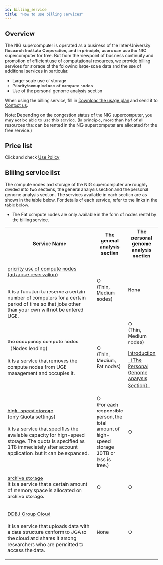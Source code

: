 ```yaml
---
id: billing_service
title: "How to use billing services"
---
```


## Overview

The NIG supercomputer is operated as a business of the Inter-University Research Institute Corporation, and in principle, users can use the NIG supercomputer for free. But from the viewpoint of business continuity and promotion of efficient use of computational resources, we provide billing services for storage of the following large-scale data and the use of additional services in particular. 

- Large-scale use of storage
- Priority/occupied use of compute nodes
- Use of the personal genome analysis section

When using the billing service, fill in [<u>Download the usage plan</u>](/application/resource_extension) and send it to [<u>Contact us</u>](/application/reference).

Note: Depending on the congestion status of the NIG supercomputer, you may not be able to use this service. (In principle, more than half of all resources that can be rented in the NIG supercomputer are allocated for the free service.)


## Price list
Click and check [<u>Use Policy</u>](/application/use_policy)

## Billing service list

The compute nodes and storage of the NIG supercomputer are roughly divided into two sections, the general analysis section and the personal genome analysis section. The services available in each section are as shown in the table below. For details of each service, refer to the links in the table below.

- The Fat compute nodes are only available in the form of nodes rental by the billing service.






<table>
<tr>
<th width="350">Service Name</th>
<th>The general analysis section</th>
<th>The personal genome analysis section</th>
</tr>

<tr>
<td>

[<u>priority use of compute nodes (advance reservation)</u>](/general_analysis_division/advance_reservation)
<br />

<br />
It is a function to reserve a certain number of computers for a certain period of time so that jobs other than your own will not be entered UGE.
</td>
<td>
○
<br />
(Thin, Medium nodes) 
</td>
<td>
None
</td>
</tr>

<tr>
<td>
the occupancy compute nodes<br />
（Nodes lending)<br />
<br />
It is a service that removes the compute nodes from UGE management and occupies it.
</td>
<td>
○
<br/>
(Thin, Medium, Fat nodes) 	
</td>
<td>
○ 
<br />
(Thin, Medium nodes)
<br />

[<u>Introduction（The Personal Genome Analysis Section）</u>](/personal_genome_division/pg_introduction) 
</td>
</tr>

<tr>
<td>

[<u>high-speed storage</u>](/general_analysis_division/largescale_storage/#large-scale-use-of-high-speed-storage-quota-setting-only)<br />
(only Quota settings)<br />
<br />
It is a service that specifies the available capacity for high-speed storage. The quota is specified as 1TB immediately after account application, but it can be expanded.
</td>
<td>
○
<br />
(For each responsible person, the total amount of high-speed storage 30TB or less is free.)
</td>
<td>
○
</td>
</tr>

<tr>
<td>

[<u>archive storage</u>](/general_analysis_division/largescale_storage/#large-scale-use-of-archive-storage)
<br />
It is a service that a certain amount of memory space is allocated on archive storage.
</td>
<td>
○
</td>
<td>
○
</td>
</tr>

<tr>
<td>

[<u>DDBJ Group Cloud</u>](/personal_genome_division/group_cloud)<br />
<br />
It is a service that uploads data with a data structure conform to JGA to the cloud and shares it among researchers who are permitted to access the data.
</td>
<td>
None
</td>
<td>
○
</td>
</tr>

</table>

